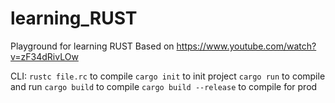 # learning_RUST
Playground for learning RUST
Based on https://www.youtube.com/watch?v=zF34dRivLOw

CLI:
`rustc file.rc` to compile
`cargo init` to init project
`cargo run` to compile and run
`cargo build` to compile
`cargo build --release` to compile for prod